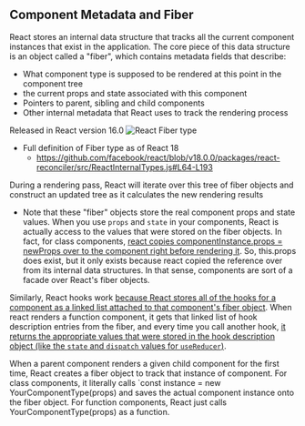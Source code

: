 ## Component Metadata and Fiber

React stores an internal data structure that tracks all the current component instances that exist in the application. The core piece of this data structure is an object called a "fiber", which contains metadata fields that describe:

- What component type is supposed to be rendered at this point in the component tree
- the current props and state associated with this component
- Pointers to parent, sibling and child components
- Other internal metadata that React uses to track the rendering process

Released in React version 16.0
![React Fiber type](https://github.com/user-attachments/assets/8b7e886e-32dd-47bd-ad3c-9de8442f201c)

- Full definition of Fiber type as of React 18
  - https://github.com/facebook/react/blob/v18.0.0/packages/react-reconciler/src/ReactInternalTypes.js#L64-L193

During a rendering pass, React will iterate over this tree of fiber objects and construct an updated tree as it calculates the new rendering results

- Note that these "fiber" objects store the real component props and state values. When you use `props` and `state` in your components, React is actually access to the values that were stored on the fiber objects. In fact, for class components, [react copies componentInstance.props = newProps over to the component right before rendering it](https://github.com/facebook/react/blob/v18.0.0/packages/react-reconciler/src/ReactFiberClassComponent.new.js#L1083-L1087). So, this.props does exist, but it only exists because react copied the reference over from its internal data structures. In that sense, components are sort of a facade over React's fiber objects.

Similarly, React hooks work [because React stores all of the hooks for a component as a linked list attached to that component's fiber object](https://www.swyx.io/hooks). When react renders a function component, it gets that linked list of hook description entries from the fiber, and every time you call another hook, [it returns the appropriate values that were stored in the hook description object (like the `state` and `dispatch` values for `useReducer`)](https://github.com/facebook/react/blob/v18.0.0/packages/react-reconciler/src/ReactFiberHooks.new.js#L908).

When a parent component renders a given child component for the first time, React creates a fiber object to track that instance of component. For class components, it literally calls `const instance = new YourComponentType(props) and saves the actual component instance onto the fiber object. For function components, React just calls YourComponentType(props) as a function.
